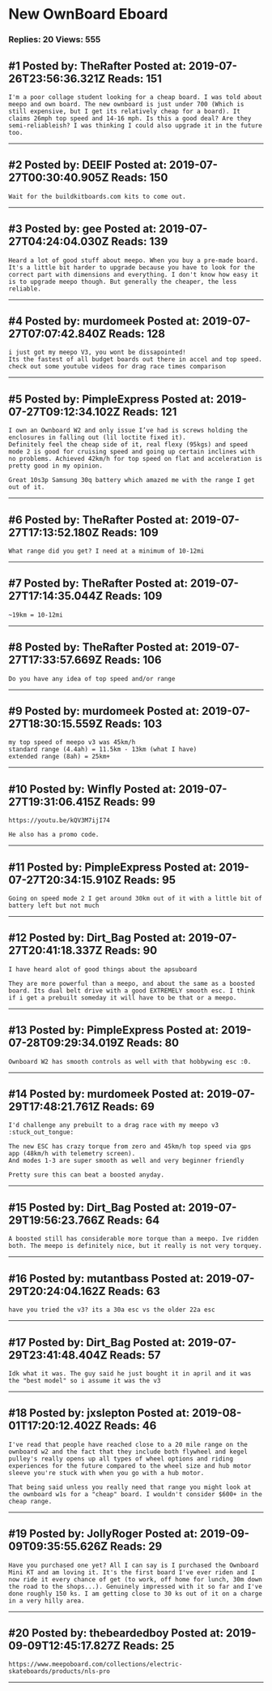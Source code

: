 # New OwnBoard Eboard

### Replies: 20 Views: 555

## \#1 Posted by: TheRafter Posted at: 2019-07-26T23:56:36.321Z Reads: 151

```
I'm a poor collage student looking for a cheap board. I was told about meepo and own board. The new ownboard is just under 700 (Which is still expensive, but I get its relatively cheap for a board). It claims 26mph top speed and 14-16 mph. Is this a good deal? Are they semi-reliableish? I was thinking I could also upgrade it in the future too.
```

---
## \#2 Posted by: DEEIF Posted at: 2019-07-27T00:30:40.905Z Reads: 150

```
Wait for the buildkitboards.com kits to come out.
```

---
## \#3 Posted by: gee Posted at: 2019-07-27T04:24:04.030Z Reads: 139

```
Heard a lot of good stuff about meepo. When you buy a pre-made board. It's a little bit harder to upgrade because you have to look for the correct part with dimensions and everything. I don't know how easy it is to upgrade meepo though. But generally the cheaper, the less reliable.
```

---
## \#4 Posted by: murdomeek Posted at: 2019-07-27T07:07:42.840Z Reads: 128

```
i just got my meepo V3, you wont be dissapointed!
Its the fastest of all budget boards out there in accel and top speed.
check out some youtube videos for drag race times comparison
```

---
## \#5 Posted by: PimpleExpress Posted at: 2019-07-27T09:12:34.102Z Reads: 121

```
I own an Ownboard W2 and only issue I’ve had is screws holding the enclosures in falling out (lil loctite fixed it).
Definitely feel the cheap side of it, real flexy (95kgs) and speed mode 2 is good for cruising speed and going up certain inclines with no problems. Achieved 42km/h for top speed on flat and acceleration is pretty good in my opinion. 

Great 10s3p Samsung 30q battery which amazed me with the range I get out of it.
```

---
## \#6 Posted by: TheRafter Posted at: 2019-07-27T17:13:52.180Z Reads: 109

```
What range did you get? I need at a minimum of 10-12mi
```

---
## \#7 Posted by: TheRafter Posted at: 2019-07-27T17:14:35.044Z Reads: 109

```
~19km = 10-12mi
```

---
## \#8 Posted by: TheRafter Posted at: 2019-07-27T17:33:57.669Z Reads: 106

```
Do you have any idea of top speed and/or range
```

---
## \#9 Posted by: murdomeek Posted at: 2019-07-27T18:30:15.559Z Reads: 103

```
my top speed of meepo v3 was 45km/h
standard range (4.4ah) = 11.5km - 13km (what I have)
extended range (8ah) = 25km+
```

---
## \#10 Posted by: Winfly Posted at: 2019-07-27T19:31:06.415Z Reads: 99

```
https://youtu.be/kQV3M7ijI74

He also has a promo code.
```

---
## \#11 Posted by: PimpleExpress Posted at: 2019-07-27T20:34:15.910Z Reads: 95

```
Going on speed mode 2 I get around 30km out of it with a little bit of battery left but not much
```

---
## \#12 Posted by: Dirt_Bag Posted at: 2019-07-27T20:41:18.337Z Reads: 90

```
I have heard alot of good things about the apsuboard

They are more powerful than a meepo, and about the same as a boosted board. Its dual belt drive with a good EXTREMELY smooth esc. I think if i get a prebuilt someday it will have to be that or a meepo.
```

---
## \#13 Posted by: PimpleExpress Posted at: 2019-07-28T09:29:34.019Z Reads: 80

```
Ownboard W2 has smooth controls as well with that hobbywing esc :0.
```

---
## \#14 Posted by: murdomeek Posted at: 2019-07-29T17:48:21.761Z Reads: 69

```
I'd challenge any prebuilt to a drag race with my meepo v3 :stuck_out_tongue:

The new ESC has crazy torque from zero and 45km/h top speed via gps app (48km/h with telemetry screen).
And modes 1-3 are super smooth as well and very beginner friendly 
 
Pretty sure this can beat a boosted anyday.
```

---
## \#15 Posted by: Dirt_Bag Posted at: 2019-07-29T19:56:23.766Z Reads: 64

```
A boosted still has considerable more torque than a meepo. Ive ridden both. The meepo is definitely nice, but it really is not very torquey.
```

---
## \#16 Posted by: mutantbass Posted at: 2019-07-29T20:24:04.162Z Reads: 63

```
have you tried the v3? its a 30a esc vs the older 22a esc
```

---
## \#17 Posted by: Dirt_Bag Posted at: 2019-07-29T23:41:48.404Z Reads: 57

```
Idk what it was. The guy said he just bought it in april and it was the "best model" so i assume it was the v3
```

---
## \#18 Posted by: jxslepton Posted at: 2019-08-01T17:20:12.402Z Reads: 46

```
I've read that people have reached close to a 20 mile range on the ownboard w2 and the fact that they include both flywheel and kegel pulley's really opens up all types of wheel options and riding experiences for the future compared to the wheel size and hub motor sleeve you're stuck with when you go with a hub motor. 

That being said unless you really need that range you might look at the ownboard w1s for a "cheap" board. I wouldn't consider $600+ in the cheap range.
```

---
## \#19 Posted by: JollyRoger Posted at: 2019-09-09T09:35:55.626Z Reads: 29

```
Have you purchased one yet? All I can say is I purchased the Ownboard Mini KT and am loving it. It's the first board I've ever riden and I now ride it every chance of get (to work, off home for lunch, 30m down the road to the shops...). Genuinely impressed with it so far and I've done roughly 150 ks. I am getting close to 30 ks out of it on a charge in a very hilly area.
```

---
## \#20 Posted by: thebeardedboy Posted at: 2019-09-09T12:45:17.827Z Reads: 25

```
https://www.meepoboard.com/collections/electric-skateboards/products/nls-pro
```

---
